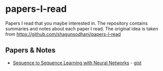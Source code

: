 # papers-I-read

Papers I read that you maybe interested in. The repository contains summaries and notes about each paper I read. 
The original idea is taken from https://github.com/shagunsodhani/papers-I-read

## Papers & Notes

* [Sequence to Sequence Learning with Neural Networks](https://arxiv.org/pdf/1409.3215v3.pdf) - [gist](https://arxiv.org/pdf/1409.3215v3.pdf)
